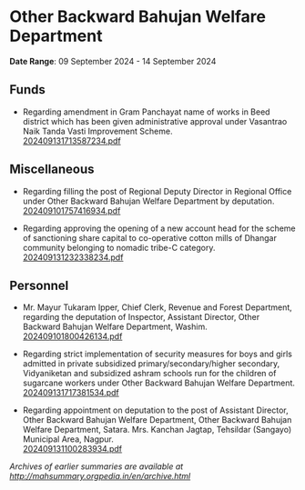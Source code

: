 # Other Backward Bahujan Welfare Department

**Date Range**: 09 September 2024 - 14 September 2024


## Funds
- Regarding amendment in Gram Panchayat name of works in Beed district which has been given administrative approval under Vasantrao Naik Tanda Vasti Improvement Scheme.\
  [202409131713587234.pdf](https://gr.maharashtra.gov.in/Site/Upload/Government%20Resolutions/English/202409131713587234.pdf)

## Miscellaneous
- Regarding filling the post of Regional Deputy Director in Regional Office under Other Backward Bahujan Welfare Department by deputation.\
  [202409101757416934.pdf](https://gr.maharashtra.gov.in/Site/Upload/Government%20Resolutions/English/202409101757416934.pdf)

- Regarding approving the opening of a new account head for the scheme of sanctioning share capital to co-operative cotton mills of Dhangar community belonging to nomadic tribe-C category.\
  [202409131232338234.pdf](https://gr.maharashtra.gov.in/Site/Upload/Government%20Resolutions/English/202409131232338234.pdf)

## Personnel
- Mr. Mayur Tukaram Ipper, Chief Clerk, Revenue and Forest Department, regarding the deputation of Inspector, Assistant Director, Other Backward Bahujan Welfare Department, Washim.\
  [202409101800426134.pdf](https://gr.maharashtra.gov.in/Site/Upload/Government%20Resolutions/English/202409101800426134.pdf)

- Regarding strict implementation of security measures for boys and girls admitted in private subsidized primary/secondary/higher secondary, Vidyaniketan and subsidized ashram schools run for the children of sugarcane workers under Other Backward Bahujan Welfare Department.\
  [202409131717381534.pdf](https://gr.maharashtra.gov.in/Site/Upload/Government%20Resolutions/English/202409131717381534.pdf)

- Regarding appointment on deputation to the post of Assistant Director, Other Backward Bahujan Welfare Department, Other Backward Bahujan Welfare Department, Satara. Mrs. Kanchan Jagtap, Tehsildar (Sangayo) Municipal Area, Nagpur.\
  [202409131100283934.pdf](https://gr.maharashtra.gov.in/Site/Upload/Government%20Resolutions/English/202409131100283934.pdf)


*Archives of earlier summaries are available at http://mahsummary.orgpedia.in/en/archive.html*